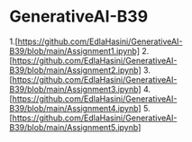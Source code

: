 # GenerativeAI-B39
1.[https://github.com/EdlaHasini/GenerativeAI-B39/blob/main/Assignment1.ipynb]
2.[https://github.com/EdlaHasini/GenerativeAI-B39/blob/main/Assignment2.ipynb]
3.[https://github.com/EdlaHasini/GenerativeAI-B39/blob/main/Assignment3.ipynb]
4.[https://github.com/EdlaHasini/GenerativeAI-B39/blob/main/Assignment4.ipynb]
5.[https://github.com/EdlaHasini/GenerativeAI-B39/blob/main/Assignment5.ipynb]
